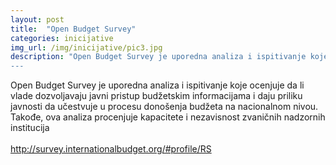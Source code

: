 ```yaml
---
layout: post
title:  "Open Budget Survey"
categories: inicijative
img_url: /img/inicijative/pic3.jpg
description: "Open Budget Survey je uporedna analiza i ispitivanje koje ocenjuje da li vlade dozvoljavaju javni pristup budžetskim informacijama i daju priliku javnosti da učestvuje u procesu donošenja budžeta na nacionalnom nivou.
---
```


<div class="justify">
Open Budget Survey je uporedna analiza i ispitivanje koje ocenjuje da li vlade dozvoljavaju javni pristup budžetskim informacijama i daju priliku javnosti da učestvuje u procesu donošenja budžeta na nacionalnom nivou. Takođe, ova analiza procenjuje kapacitete i nezavisnost zvaničnih nadzornih institucija
<br/><br/>
<a href="http://survey.internationalbudget.org/#profile/RS" target="_blank"> http://survey.internationalbudget.org/#profile/RS </a><br/>
</div>
